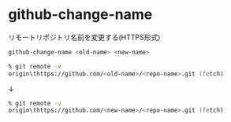 # github-change-name

リモートリポジトリ名前を変更する(HTTPS形式)


```zsh
github-change-name <old-name> <new-name>
```
```zsh
% git remote -v
origin\thttps://github.com/<old-name>/<repo-name>.git (fetch)
```
↓ 
```zsh
% git remote -v
origin\thttps://github.com/<new-name>/<repo-name>.git (fetch)
```
